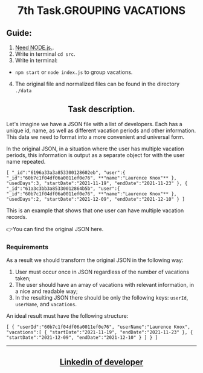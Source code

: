 <h1 align = "center">7th Task.GROUPING VACATIONS</h1>

## Guide:

1.  <a href = "https://nodejs.org/uk" target="_blank" rel="noreferrer noopener">Need
    NODE.js.</a>.
2.  Write in terminal `cd src`.
3.  Write in terminal:

- `npm start` or `node index.js` to group vacations.

4. The original file and normalized files can be found in the directory `./data`

<h2 align = "center"> Task description.</h2>

Let's imagine we have a JSON file with a list of developers. Each has a unique
id, name, as well as different vacation periods and other information. This data
we need to format into a more convenient and universal form.

In the original JSON, in a situation where the user has multiple vacation
periods, this information is output as a separate object for with the user name
repeated.

`[ "_id":"6196a33a3a853300128602eb", "user":{ "_id":"60b7c1f04df06a0011ef0e76", **"name":"Laurence Knox"** }, "usedDays":3, "startDate":"2021-11-19", "endDate":"2021-11-23" }, { "_id":"61a3c3bb3a85330012864b5b", "user":{ "_id":"60b7c1f04df06a0011ef0e76", **"name":"Laurence Knox"** }, "usedDays":2, "startDate":"2021-12-09", "endDate":"2021-12-10" } ]`

This is an example that shows that one user can have multiple vacation records.

👉You can find the original JSON here.

### Requirements

As a result we should transform the original JSON in the following way:

1. User must occur once in JSON regardless of the number of vacations taken;
2. The user should have an array of vacations with relevant information, in a
   nice and readable way;
3. In the resulting JSON there should be only the following keys: `userId`,
   `userName`, and `vacations`.

An ideal result must have the following structure:

`[ { "userId":"60b7c1f04df06a0011ef0e76", "userName":"Laurence Knox", "vacations":[ { "startDate":"2021-11-19", "endDate":"2021-11-23" }, { "startDate":"2021-12-09", "endDate":"2021-12-10" } ] } ]`

---

<h2 align = "center"><a href="https://www.linkedin.com/in/olexiy-kiselyov/" target="_blank" rel="noreferrer noopener">
Linkedin of developer</a></h2>
